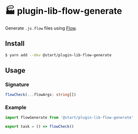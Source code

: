 # 🏭 plugin-lib-flow-generate

Generate `.js.flow` files using [Flow](https://flow.org/).

## Install

```sh
$ yarn add --dev @start/plugin-lib-flow-generate
```

## Usage

### Signature

```ts
flowCheck(...flowArgs: string[])
```

### Example

```js
import flowGenerate from '@start/plugin-lib-flow-generate'

export task = () => flowCheck()
```

